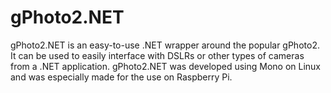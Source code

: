 # gPhoto2.NET
gPhoto2.NET is an easy-to-use .NET wrapper around the popular gPhoto2. It can be used to easily interface with DSLRs or other types of cameras from a .NET application. gPhoto2.NET was developed using Mono on Linux and was especially made for the use on Raspberry Pi.